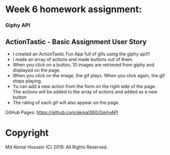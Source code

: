 # Week 6 homework assignment:
### Giphy API
## ActionTastic - Basic Assignment User Story

* I created an ActionTastic Fun App full of gifs using the giphy api!!!
* I made an array of actions and made buttons out of them.
* When you click on a button, 10 images are retrieved from giphy and displayed on the page.
* When you click on the image, the gif plays. When you click again, the gif stops playing.
* Yu can add a new action from the form on the right side of the page. The actions will be added to the array of actions and added as a new button
* The rating of each gif will also appear on the page.

GitHub Pages: https://github.com/akmal360/GiphyAPI

# Copyright
Md Akmal Hossain (C) 2019. All Rights Reserved.
